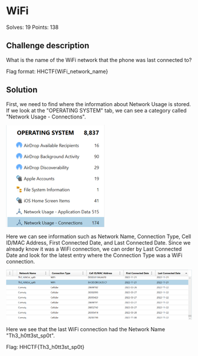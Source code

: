 # WiFi

Solves: 19
Points: 138

## Challenge description

What is the name of the WiFi network that the phone was last connected to?

Flag format: HHCTF{WiFi_network_name}

## Solution

First, we need to find where the information about Network Usage is stored. If we look at the "OPERATING SYSTEM" tab, we can see a category called "Network Usage - Connections".

![Network Usage - Connections](../img/WiFi_1.png)

Here we can see information such as Network Name, Connection Type, Cell ID/MAC Address, First Connected Date, and Last Connected Date. Since we already know it was a WiFi connection, we can order by Last Connected Date and look for the latest entry where the Connection Type was a WiFi connection.

![Last WiFi Connection](../img/WiFi_2.png)

Here we see that the last WiFi connection had the Network Name "Th3_h0tt3st_sp0t".

Flag: HHCTF{Th3_h0tt3st_sp0t}
